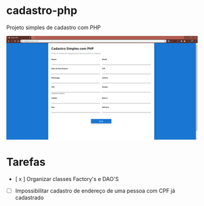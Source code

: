 # cadastro-php
Projeto simples de cadastro com PHP

![Resultado](https://github.com/pierrecbrito/cadastro-php/blob/master/assets/img/screenshot.PNG?raw=true)

# Tarefas
- [ x ] Organizar classes Factory's e DAO'S
- [ ] Impossibilitar cadastro de endereço de uma pessoa com CPF já cadastrado
 